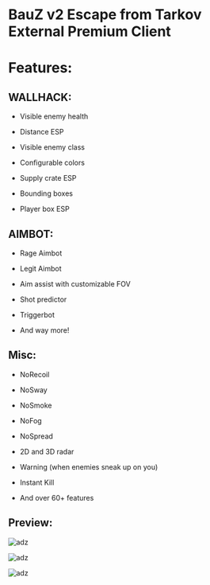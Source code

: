 # BauZ v2 Escape from Tarkov External Premium Client

# Features: 

## WALLHACK:

- Visible enemy health

- Distance ESP

- Visible enemy class

- Configurable colors

- Supply crate ESP

- Bounding boxes

- Player box ESP

## AIMBOT:

- Rage Aimbot

- Legit Aimbot

- Aim assist with customizable FOV

- Shot predictor

- Triggerbot

- And way more!

## Misc:

- NoRecoil

- NoSway

- NoSmoke

- NoFog

- NoSpread

- 2D and 3D radar

- Warning (when enemies sneak up on you)

- Instant Kill

- And over 60+ features

## Preview:

![adz](https://i.imgur.com/0R9E3WL.png)

![adz](https://i.imgur.com/OeaIdTD.png)

![adz](https://i.imgur.com/TOFdkwx.png)
